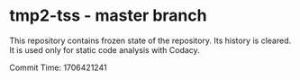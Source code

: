 # tmp2-tss - master branch

This repository contains frozen state of the repository.
Its history is cleared. It is used only for static code
analysis with Codacy.

Commit Time: 1706421241